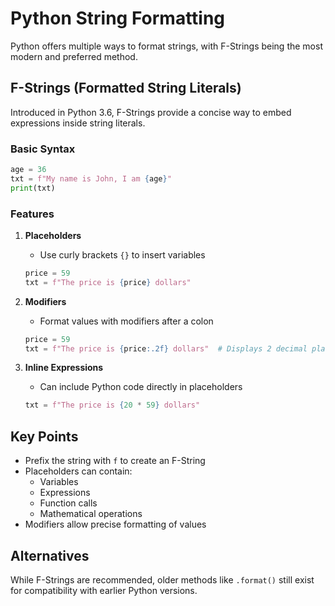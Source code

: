 # Python String Formatting

Python offers multiple ways to format strings, with F-Strings being the most modern and preferred method.

## F-Strings (Formatted String Literals)

Introduced in Python 3.6, F-Strings provide a concise way to embed expressions inside string literals.

### Basic Syntax
```python
age = 36
txt = f"My name is John, I am {age}"
print(txt)
```

### Features

1. **Placeholders**
   - Use curly brackets `{}` to insert variables
   ```python
   price = 59
   txt = f"The price is {price} dollars"
   ```

2. **Modifiers**
   - Format values with modifiers after a colon
   ```python
   price = 59
   txt = f"The price is {price:.2f} dollars"  # Displays 2 decimal places
   ```

3. **Inline Expressions**
   - Can include Python code directly in placeholders
   ```python
   txt = f"The price is {20 * 59} dollars"
   ```

## Key Points
- Prefix the string with `f` to create an F-String
- Placeholders can contain:
  - Variables
  - Expressions
  - Function calls
  - Mathematical operations
- Modifiers allow precise formatting of values

## Alternatives
While F-Strings are recommended, older methods like `.format()` still exist for compatibility with earlier Python versions.